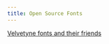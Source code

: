 ```yaml
---
title: Open Source Fonts
---
```


[Velvetyne fonts and their friends](https://velvetyne.fr/velvetyne-libre-friends/)
